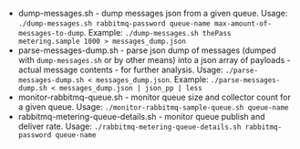 - dump-messages.sh - dump messages json from a given queue. Usage: `./dump-messages.sh rabbitmq-password queue-name max-amount-of-messages-to-dump`. Example: `./dump-messages.sh thePass metering.sample 1000 > messages_dump.json`
- parse-messages-dump.sh - parse json dump of messages (dumped with `dump-messages.sh` or by other means) into a json array of payloads - actual message contents - for further analysis. Usage: `./parse-messages-dump.sh < messages_dump.json`. Example: `./parse-messages-dump.sh < messages_dump.json | json_pp | less`
- monitor-rabbitmq-queue.sh - monitor queue size and collector count for a given queue. Usage: `./monitor-rabbitmq-sample-queue.sh queue-name`
- rabbitmq-metering-queue-details.sh - monitor queue publish and deliver rate. Usage: `./rabbitmq-metering-queue-details.sh rabbitmq-password queue-name`
